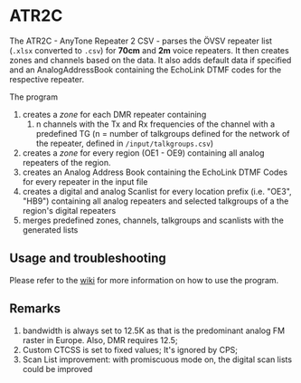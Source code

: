 # ATR2C

The ATR2C - AnyTone Repeater 2 CSV - parses the ÖVSV repeater list (`.xlsx` converted to `.csv`) for **70cm** and **2m** voice repeaters. It then creates zones and channels based on the data. It also adds default data if specified and an AnalogAddressBook containing the EchoLink DTMF codes for the respective repeater. 

The program
1. creates a *zone* for each DMR repeater containing
   1. n channels with the Tx and Rx frequencies of the channel with a predefined TG (n = number of talkgroups defined for the network of the repeater, defined in `/input/talkgroups.csv`)
2. creates a *zone* for every region (OE1 - OE9) containing all analog repeaters of the region.
3. creates an Analog Address Book containing the EchoLink DTMF Codes for every repeater in the input file
4. creates a digital and analog Scanlist for every location prefix (i.e. "OE3", "HB9") containing all analog repeaters and selected talkgroups of a the region's digital repeaters
5. merges predefined zones, channels, talkgroups and scanlists with the generated lists

## Usage and troubleshooting

Please refer to the [wiki](https://github.com/nitricware/ATR2C/wiki) for more information on how to use the program.

## Remarks

1. bandwidth is always set to 12.5K as that is the predominant analog FM raster in Europe. Also, DMR requires 12.5;
2. Custom CTCSS is set to fixed values; It's ignored by CPS;
3. Scan List improvement: with promiscuous mode on, the digital scan lists could be improved